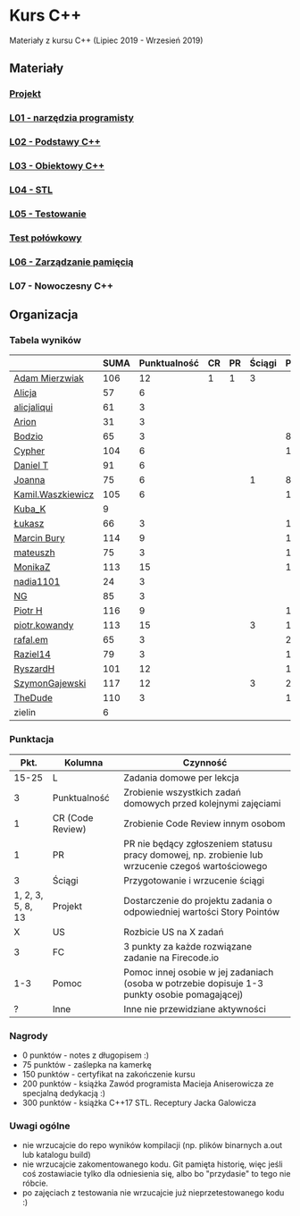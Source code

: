 # Kurs C++

Materiały z kursu C++ (Lipiec 2019 - Wrzesień 2019)

## Materiały

### [Projekt](project)
### [L01 - narzędzia programisty](L01-programmers-tools)
### [L02 - Podstawy C++](L02-C++-introduction)
### [L03 - Obiektowy C++](L03-object-oriented-cpp)
### [L04 - STL](L04-stl)
### [L05 - Testowanie](L05-testing)
### [Test połówkowy](https://forms.gle/5sGr9kWpAccmptpY9)
### [L06 - Zarządzanie pamięcią](L06-memory-management)
### L07 - Nowoczesny C++

## Organizacja

### Tabela wyników

|                                                     | SUMA | Punktualność | CR | PR | Ściągi | Projekt | US | FC | Pomoc | Inne | L1 | L2 | L3 | L4 | L5 | L6 | L7 |
|-----------------------------------------------------|------|--------------|----|----|--------|---------|----|----|-------|------|----|----|----|----|----|----|----|
| [Adam Mierzwiak](https://github.com/adamvm)         |  106 |           12 |  1 |  1 |      3 |         |    | 15 |       |    3 | 15 | 15 | 15 |  6 | 20 |    |    |
| [Alicja](https://github.com/AlicjaBonder)           |   57 |            6 |    |    |        |         |    |    |       |      | 15 | 15 | 15 |    |  6 |    |    |
| [alicjaliqui](https://github.com/alicjaliQui)       |   61 |            3 |    |    |        |         |    |    |       |      | 15 | 15 |    | 22 |  6 |    |    |
| [Arion](https://github.com/Ariionex)                |   31 |            3 |    |    |        |         |    |    |       |      |  7 |    | 15 |    |  6 |    |    |
| [Bodzio](https://github.com/Dolaroza)               |   65 |            3 |    |    |        |       8 |    |    |       |    5 |  6 |    | 15 | 22 |  6 |    |    |
| [Cypher](https://github.com/ChopSeeGuy)             |  104 |            6 |    |    |        |      15 |    | 21 |       |    5 | 15 |  8 | 15 | 13 |  6 |    |    |
| [Daniel T](https://github.com/LinQ007)              |   91 |            6 |    |    |        |         |    | 15 |       |      | 15 | 15 | 12 | 12 | 17 |    |    |
| [Joanna](https://github.com/teojdb)                 |   75 |            6 |    |    |      1 |       8 |    |    |       |      | 15 |  9 |  8 | 22 |  6 |    |    |
| [Kamil.Waszkiewicz](https://github.com/darkassazi)  |  105 |            6 |    |    |        |      15 |    |    |       |    3 | 15 | 15 | 15 | 15 | 21 |    |    |
| [Kuba_K](https://github.com/kubakusz)               |    9 |              |    |    |        |         |    |    |       |      |  3 |    |    |    |  6 |    |    |
| [Łukasz](https://github.com/lucaswalicki)           |   66 |            3 |    |    |        |      10 |    |    |       |      | 13 |  4 |  8 | 11 | 17 |    |    |
| [Marcin Bury](https://github.com/MarcinBury92)      |  114 |            9 |    |    |        |      15 |    |    |       |      | 15 | 15 | 14 | 26 | 20 |    |    |
| [mateuszh](https://github.com/czarny247)            |   75 |            3 |    |    |        |      15 |    |    |       |    5 |  6 | 12 | 15 | 13 |  6 |    |    |
| [MonikaZ](https://github.com/MonikaZelechowska)     |  113 |           15 |    |    |        |      15 |    |    |       |      | 15 | 15 | 15 | 18 | 20 |    |    |
| [nadia1101](https://github.com/JustynaSlazak)       |   24 |            3 |    |    |        |         |    |    |       |      | 15 |    |    |    |  6 |    |    |
| [NG](https://github.com/NG90)                       |   85 |            3 |    |    |        |         |    |    |       |      | 15 | 15 | 14 | 18 | 20 |    |    |
| [Piotr H](https://github.com/PiotrHCpp)             |  116 |            9 |    |    |        |      15 |    |    |       |    1 | 15 | 15 | 14 | 26 | 21 |    |    |
| [piotr.kowandy](https://github.com/PiotrKowandy)    |  113 |           15 |    |    |      3 |      12 |    |    |       |      | 15 | 15 | 15 | 18 | 20 |    |    |
| [rafal.em](https://github.com/elRaphaelo)           |   65 |            3 |    |    |        |      20 |    |    |       |      |  7 |  2 | 14 | 13 |  6 |    |    |
| [Raziel14](https://github.com/Arakis14)             |   79 |            3 |    |    |        |      15 |    |    |       |      | 15 | 15 |  8 |  6 | 17 |    |    |
| [RyszardH](https://github.com/RyszardHalapacz)      |  101 |           12 |    |    |        |      12 |    |    |       |      |  9 | 15 | 15 | 18 | 20 |    |    |
| [SzymonGajewski](https://github.com/SzymonGajewski) |  117 |           12 |    |    |      3 |      20 |    |    |       |      | 15 | 15 | 14 | 18 | 20 |    |    |
| [TheDude](https://github.com/TheDude-cpu)           |  110 |            3 |    |    |        |      10 |    | 30 |       |      | 15 | 13 |  8 | 11 | 20 |    |    |
| zielin                                              |    6 |              |    |    |        |         |    |    |       |      |    |    |    |    |  6 |    |    |

### Punktacja

| Pkt.              | Kolumna           | Czynność |
|-------------------|-------------------|----------|
| 15-25             | L                 | Zadania domowe per lekcja |
| 3                 | Punktualność      | Zrobienie wszystkich zadań domowych przed kolejnymi zajęciami |
| 1                 | CR (Code Review)  | Zrobienie Code Review innym osobom |
| 1                 | PR                | PR nie będący zgłoszeniem statusu pracy domowej, np. zrobienie lub wrzucenie czegoś wartościowego |
| 3                 | Ściągi            | Przygotowanie i wrzucenie ściągi |
| 1, 2, 3, 5, 8, 13 | Projekt           | Dostarczenie do projektu zadania o odpowiedniej wartości Story Pointów |
| X                 | US                | Rozbicie US na X zadań |
| 3                 | FC                | 3 punkty za każde rozwiązane zadanie na Firecode.io
| 1-3               | Pomoc             | Pomoc innej osobie w jej zadaniach (osoba w potrzebie dopisuje 1-3 punkty osobie pomagającej) |
| ?                 | Inne              | Inne nie przewidziane aktywności |

### Nagrody

- 0 punktów - notes z długopisem :)
- 75 punktów - zaślepka na kamerkę
- 150 punktów - certyfikat na zakończenie kursu
- 200 punktów - książka Zawód programista Macieja Aniserowicza ze specjalną dedykacją :)
- 300 punktów - książka C++17 STL. Receptury Jacka Galowicza

### Uwagi ogólne

- nie wrzucajcie do repo wyników kompilacji (np. plików binarnych a.out lub katalogu build)
- nie wrzucajcie zakomentowanego kodu. Git pamięta historię, więc jeśli coś zostawiacie tylko dla odniesienia się, albo bo "przydasie" to tego nie róbcie.
- po zajęciach z testowania nie wrzucajcie już nieprzetestowanego kodu :)

